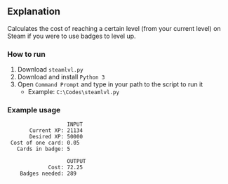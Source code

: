 ## Explanation
Calculates the cost of reaching a certain level (from your current level) on Steam if you were to use badges to level up.

### How to run
1. Download ```steamlvl.py```
2. Download and install ```Python 3```
3. Open ```Command Prompt``` and type in your path to the script to run it
   - Example: ```C:\Codes\steamlvl.py```

### Example usage
                       INPUT
           Current XP: 21134
           Desired XP: 50000
     Cost of one card: 0.05
       Cards in badge: 5

                       OUTPUT
                 Cost: 72.25
        Badges needed: 289
